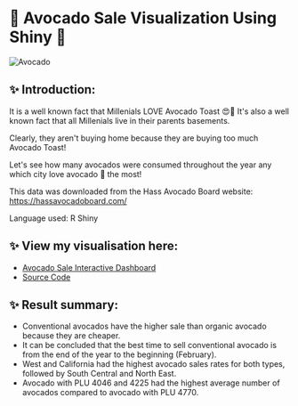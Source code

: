 # 🥑 Avocado Sale Visualization Using Shiny 🥑

![Avocado](https://user-images.githubusercontent.com/102011433/186786772-e68699a6-e2f8-4133-8ec7-69e8f0248f87.jpg)


## ✨ Introduction:

It is a well known fact that Millenials LOVE Avocado Toast 😍🍞 It's also a well known fact that all Millenials live in their parents basements.

Clearly, they aren't buying home because they are buying too much Avocado Toast!

Let's see how many avocados were consumed throughout the year any which city love avocado 🥑 the most!

This data was downloaded from the Hass Avocado Board website: https://hassavocadoboard.com/

Language used: R Shiny

## ✨ View my visualisation here:

- [Avocado Sale Interactive Dashboard](https://antran28.shinyapps.io/ShinyVisualization/)
- [Source Code](https://github.com/antran28/R-Shiny-Practice-Avocado-Sale-Visualization/blob/main/app.R)

## ✨ Result summary:
- Conventional avocados have the higher sale than organic avocado because they are cheaper.
- It can be concluded that the best time to sell conventional avocado is from the end of the year to the beginning (February).
- West and California had the highest avocado sales rates for both types, followed by South Central and North East.
- Avocado with PLU 4046 and 4225 had the highest average number of avocados compared to avocado with PLU 4770.


